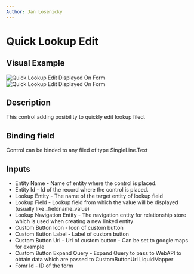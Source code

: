 ```yaml
---
Author: Jan Losenicky
---
```


# Quick Lookup Edit

## Visual Example

![Quick Lookup Edit Displayed On Form](/.attachments/applications/Controls/quicklookupeditcontrol.png)
![Quick Lookup Edit Displayed On Form](/.attachments/applications/Controls/quicklookupeditcontrol2.png)

## Description

This control adding posibility to quickly edit lookup filed.

## Binding field

Control can be binded to any filed of type SingleLine.Text

## Inputs
- Entity Name - Name of entity where the control is placed.
- Entity Id - Id of the record where the control is placed.
- Lookup Entity - The name of the target entity of lookup field
- Lookup Field - Lookup field from which the value will be displayed (usually like _fieldname_value)
- Lookup Navigation Entity - The navigation entity for relationship store which is used when creating a new linked entity
- Custom Button Icon - Icon of custom button
- Custom Button Label - Label of custom button
- Custom Button Url - Url of custom button - Can be set to google maps for example
- Custom Button Expand Query - Expand Query to pass to WebAPI to obtain data which are passed to CustomButtonUrl LiquidMapper
- Fomr Id - ID of the form